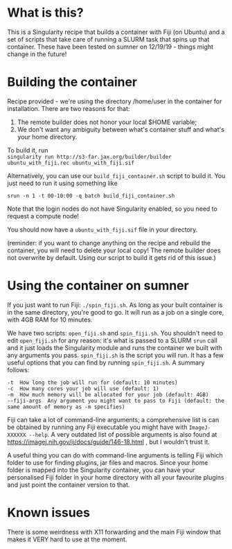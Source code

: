 What is this?
========================
This is a Singularity recipe that builds a container with Fiji (on Ubuntu) and a set of scripts that take care of running a SLURM task that spins up that container. These have been tested on sumner on 12/19/19 - things might change in the future!

Building the container
========================
Recipe provided - we're using the directory /home/user in the container for installation. There are two reasons for that: 
1) The remote builder does not honor your local $HOME variable;
2) We don't want any ambiguity between what's container stuff and what's your home directory.

To build it, run  
`singularity run http://s3-far.jax.org/builder/builder ubuntu_with_fiji.rec ubuntu_with_fiji.sif` 

Alternatively, you can use our `build_fiji_container.sh` script to build it. You just need to run it using something like 

```
srun -n 1 -t 00-10:00 -q batch build_fiji_container.sh
```

Note that the login nodes do not have Singularity enabled, so you need to request a compute node!

You should now have a `ubuntu_with_fiji.sif` file in your directory.

(reminder: if you want to change anything on the recipe and rebuild the container, you will need to delete your local copy! The remote builder does not overwrite by default. Using our script to build it gets rid of this issue.)

Using the container on sumner
========================
If you just want to run Fiji: `./spin_fiji.sh`. As long as your built container is in the same directory, you're good to go. It will run as a job on a single core, with 4GB RAM for 10 minutes.

We have two scripts: `open_fiji.sh` and `spin_fiji.sh`. You shouldn't need to edit `open_fiji.sh` for any reason: it's what is passed to a SLURM `srun` call and it just loads the Singularity module and runs the container we built with any arguments you pass. `spin_fiji.sh` is the script you will run. It has a few useful options that you can find by running `spin_fiji.sh`. A summary follows:
```
-t  How long the job will run for (default: 10 minutes)
-c  How many cores your job will use (default: 1)
-m  How much memory will be allocated for your job (default: 4GB)
--fiji-args  Any argument you might want to pass to Fiji (default: the same amount of memory as -m specifies)
```

Fiji can take a lot of command-line arguments; a comprehensive list is can be obtained by running any Fiji executable you might have with `ImageJ-XXXXXX --help`. A very outdated list of possible arguments is also found at https://imagej.nih.gov/ij/docs/guide/146-18.html , but I wouldn't trust it. 

A useful thing you can do with command-line arguments is telling Fiji which folder to use for finding plugins, jar files and macros. Since your home folder is mapped into the Singularity container, you can have your personalised Fiji folder in your home directory with all your favourite plugins and just point the container version to that. 

Known issues
========================
There is some weirdness with X11 forwarding and the main Fiji window that makes it VERY hard to use at the moment. 


